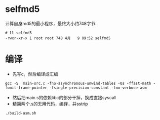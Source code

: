 # selfmd5
计算自身md5的最小程序，最终大小约748字节.
```
# ll selfmd5 
-rwxr-xr-x 1 root root 748 4月   9 09:52 selfmd5
```

# 编译
* 先写c，然后编译成汇编
```
gcc -S  main-src.c -fno-asynchronous-unwind-tables -Os -ffast-math -fomit-frame-pointer -fsingle-precision-constant -fno-verbose-asm
```
* 然后把main.s的依赖libc的部分干掉，换成直接syscall
* 精简两个.s的无用代码，编译，并sstrip
```
./build-asm.sh
```

